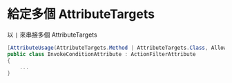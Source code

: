 # 給定多個 AttributeTargets

以 `|` 來串接多個 AttributeTargets

```csharp
[AttributeUsage(AttributeTargets.Method | AttributeTargets.Class, AllowMultiple = true)]
public class InvokeConditionAttribute : ActionFilterAttribute
{
    ...
}
```